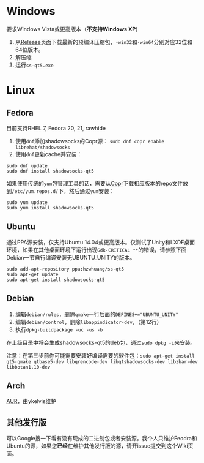 # Windows

要求Windows Vista或更高版本（**不支持Windows XP**)

1. 从[Release](https://github.com/librehat/shadowsocks-qt5/releases)页面下载最新的预编译压缩包，`-win32`和`-win64`分别对应32位和64位版本。
2. 解压缩
3. 运行`ss-qt5.exe`

# Linux

## Fedora
目前支持RHEL 7, Fedora 20, 21, rawhide

1. 使用`dnf`添加shadowsocks的Copr源： `sudo dnf copr enable librehat/shadowsocks`
2. 使用`dnf`更新cache并安装：
```
sudo dnf update
sudo dnf install shadowsocks-qt5
```

如果使用传统的`yum`包管理工具的话，需要从[Copr](https://copr.fedoraproject.org/coprs/librehat/shadowsocks/)下载相应版本的repo文件放到`/etc/yum.repos.d/`下，然后通过`yum`安装：
```
sudo yum update
sudo yum install shadowsocks-qt5
```

## Ubuntu

通过PPA源安装，仅支持Ubuntu 14.04或更高版本。仅测试了Unity和LXDE桌面环境，如果在其他桌面环境下运行出现`Gdk-CRITICAL **`的错误，请参照下面Debian一节自行编译安装无UBUNTU_UNITY的版本。

```
sudo add-apt-repository ppa:hzwhuang/ss-qt5
sudo apt-get update
sudo apt-get install shadowsocks-qt5
```

## Debian

1. 编辑`debian/rules`，删除`qmake`一行后面的`DEFINES+="UBUNTU_UNITY"`
1. 编辑`debian/control`，删除`libappindicator-dev,`（第12行）
1. 执行`dpkg-buildpackage -uc -us -b`

在上级目录中将会生成shadowsocks-qt5的deb包，通过`sudo dpkg -i`来安装。

注意：在第三步前你可能需要安装好编译需要的软件包：`sudo apt-get install qt5-qmake qtbase5-dev libqrencode-dev libqtshadowsocks-dev libzbar-dev libbotan1.10-dev`

## Arch

[AUR](https://aur.archlinux.org/packages/shadowsocks-qt5/)，由ykelvis维护

## 其他发行版

可以Google搜一下看有没有现成的二进制包或者安装源。我个人只维护Feodra和Ubuntu的源，如果您**已经**在维护其他发行版的源，请开issue提交到这个Wiki页面。